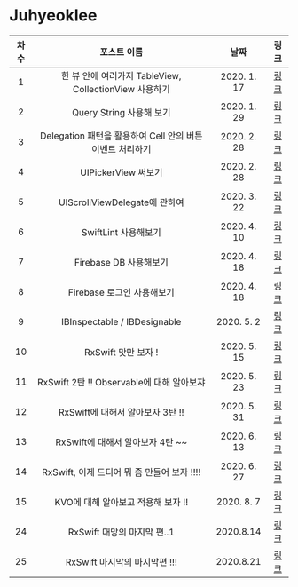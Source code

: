 # Juhyeoklee

| 차수 |                        포스트 이름                        |    날짜     |                                                                  링크                                                                  |
| :--: | :-------------------------------------------------------: | :---------: | :------------------------------------------------------------------------------------------------------------------------------------: |
|  1   |  한 뷰 안에 여러가지 TableView, CollectionView 사용하기   | 2020. 1. 17 |                                          [링크](https://juhyeoklee.github.io/ios/ios-post04/)                                          |
|  2   |                 Query String 사용해 보기                  | 2020. 1. 29 |                                          [링크](https://juhyeoklee.github.io/ios/ios-post05/)                                          |
|  3   | Delegation 패턴을 활용하여 Cell 안의 버튼 이벤트 처리하기 | 2020. 2. 28 |                                          [링크](https://juhyeoklee.github.io/ios/ios-post06/)                                          |
|  4   |                    UIPickerView 써보기                    | 2020. 2. 28 |                                          [링크](https://juhyeoklee.github.io/ios/ios-post07/)                                          |
|  5   |               UIScrollViewDelegate에 관하여               | 2020. 3. 22 | [링크](https://github.com/iOS-SOPT-iNNovation/Juhyeoklee/blob/master/8%EC%B0%A8%20%EC%8A%A4%ED%84%B0%EB%94%94%20%EA%B3%BC%EC%A0%9C.md) |
|  6   |                   SwiftLint 사용해보기                    | 2020. 4. 10 |                                               [링크](https://hereismyblog.tistory.com/2)                                               |
|  7   |                  Firebase DB 사용해보기                   | 2020. 4. 18 |                                               [링크](https://hereismyblog.tistory.com/3)                                               |
|  8   |                Firebase 로그인 사용해보기                 | 2020. 4. 18 |                                         [링크](https://hereismyblog.tistory.com/manage/posts)                                          |
|  9   |               IBInspectable / IBDesignable                | 2020. 5. 2  |                                               [링크](https://hereismyblog.tistory.com/5)                                               |
|  10  |                    RxSwift 맛만 보자 !                    | 2020. 5. 15 |                                       [링크](https://hereismyblog.tistory.com/6?category=890075)                                       |
|  11  |         RxSwift 2탄 !! Observable에 대해 알아보쟈         | 2020. 5. 23 |                                               [링크](https://hereismyblog.tistory.com/7)                                               |
|  12  |             RxSwift에 대해서 알아보자 3탄 !!              | 2020. 5. 31 |                                               [링크](https://hereismyblog.tistory.com/8)                                               |
|  13  |             RxSwift에 대해서 알아보자 4탄 ~~              | 2020. 6. 13 |                                       [링크](https://hereismyblog.tistory.com/9?category=890075)                                       |
|  14  |        RxSwift, 이제 드디어 뭐 좀 만들어 보자 !!!!        | 2020. 6. 27 |                                              [링크](https://hereismyblog.tistory.com/10)                                               |
|  15  |            KVO에 대해 알아보고 적용해 보자 !!             | 2020. 8. 7  |                                      [링크](https://hereismyblog.tistory.com/11?category=890074)                                       |
|  24  |                RxSwift 대망의 마지막 편..1                |  2020.8.14  |                                              [링크](https://hereismyblog.tistory.com/12)                                               |
|  25  |               RxSwift 마지막의 마지막편 !!!               |  2020.8.21  |                                              [링크](https://hereismyblog.tistory.com/13)                                               |
